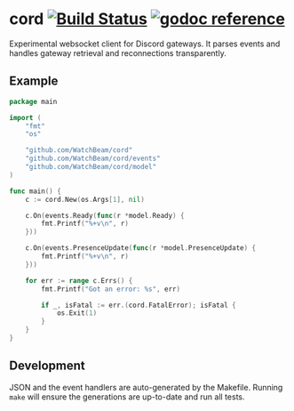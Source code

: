 # cord [![Build Status](https://travis-ci.org/WatchBeam/cord.svg?branch=master)](https://travis-ci.org/WatchBeam/cord) [![godoc reference](https://godoc.org/github.com/WatchBeam/cord?status.png)](https://godoc.org/github.com/WatchBeam/cord)

Experimental websocket client for Discord gateways. It parses events and handles gateway retrieval and reconnections transparently.

## Example

```go
package main

import (
    "fmt"
    "os"

    "github.com/WatchBeam/cord"
    "github.com/WatchBeam/cord/events"
    "github.com/WatchBeam/cord/model"
)

func main() {
    c := cord.New(os.Args[1], nil)

    c.On(events.Ready(func(r *model.Ready) {
        fmt.Printf("%+v\n", r)
    }))

    c.On(events.PresenceUpdate(func(r *model.PresenceUpdate) {
        fmt.Printf("%+v\n", r)
    }))

    for err := range c.Errs() {
        fmt.Printf("Got an error: %s", err)

        if _, isFatal := err.(cord.FatalError); isFatal {
            os.Exit(1)
        }
    }
}
```

## Development

JSON and the event handlers are auto-generated by the Makefile. Running `make` will ensure the generations are up-to-date and run all tests.
